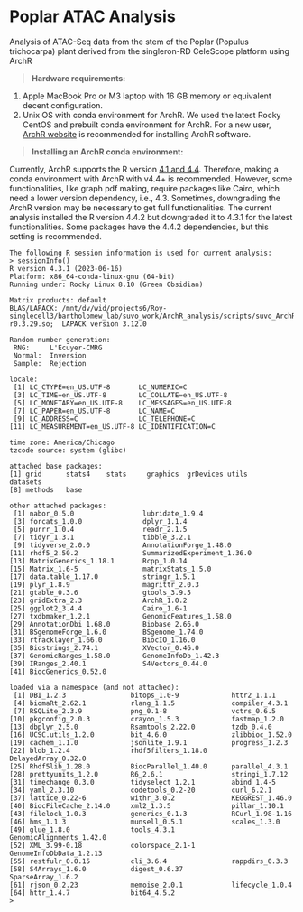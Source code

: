 # Poplar ATAC Analysis
Analysis of ATAC-Seq data from the stem of the Poplar (Populus trichocarpa) plant derived from the singleron-RD CeleScope platform using ArchR

> **Hardware requirements:**
1. Apple MacBook Pro or M3 laptop with 16 GB memory or equivalent decent configuration.
2. Unix OS with conda environment for ArchR. We used the latest Rocky CentOS and prebuilt conda environment for ArchR. For a new user, [ArchR website](https://www.archrproject.com/) is recommended for installing ArchR software.

> **Installing an ArchR conda environment:**

Currently, ArchR supports the R version [4.1 and 4.4](https://github.com/GreenleafLab/ArchR). Therefore, making a conda environment with ArchR with v4.4+ is recommended. However, some functionalities, like graph pdf making, require packages like Cairo, which need a lower version dependency, i.e., 4.3. Sometimes, downgrading the ArchR version may be necessary to get full functionalities. The current analysis installed the R version 4.4.2 but downgraded it to 4.3.1 for the latest functionalities. Some packages have the 4.4.2 dependencies, but this setting is recommended.
```
The following R session information is used for current analysis:
> sessionInfo()
R version 4.3.1 (2023-06-16)
Platform: x86_64-conda-linux-gnu (64-bit)
Running under: Rocky Linux 8.10 (Green Obsidian)

Matrix products: default
BLAS/LAPACK: /mnt/dv/wid/projects6/Roy-singlecell3/bartholomew_lab/suvo_work/ArchR_analysis/scripts/suvo_ArchR/lib/libopenblasp-r0.3.29.so;  LAPACK version 3.12.0

Random number generation:
 RNG:     L'Ecuyer-CMRG 
 Normal:  Inversion 
 Sample:  Rejection 
 
locale:
 [1] LC_CTYPE=en_US.UTF-8       LC_NUMERIC=C              
 [3] LC_TIME=en_US.UTF-8        LC_COLLATE=en_US.UTF-8    
 [5] LC_MONETARY=en_US.UTF-8    LC_MESSAGES=en_US.UTF-8   
 [7] LC_PAPER=en_US.UTF-8       LC_NAME=C                 
 [9] LC_ADDRESS=C               LC_TELEPHONE=C            
[11] LC_MEASUREMENT=en_US.UTF-8 LC_IDENTIFICATION=C       

time zone: America/Chicago
tzcode source: system (glibc)

attached base packages:
[1] grid      stats4    stats     graphics  grDevices utils     datasets 
[8] methods   base     

other attached packages:
 [1] nabor_0.5.0                 lubridate_1.9.4            
 [3] forcats_1.0.0               dplyr_1.1.4                
 [5] purrr_1.0.4                 readr_2.1.5                
 [7] tidyr_1.3.1                 tibble_3.2.1               
 [9] tidyverse_2.0.0             AnnotationForge_1.48.0     
[11] rhdf5_2.50.2                SummarizedExperiment_1.36.0
[13] MatrixGenerics_1.18.1       Rcpp_1.0.14                
[15] Matrix_1.6-5                matrixStats_1.5.0          
[17] data.table_1.17.0           stringr_1.5.1              
[19] plyr_1.8.9                  magrittr_2.0.3             
[21] gtable_0.3.6                gtools_3.9.5               
[23] gridExtra_2.3               ArchR_1.0.2                
[25] ggplot2_3.4.4               Cairo_1.6-1                
[27] txdbmaker_1.2.1             GenomicFeatures_1.58.0     
[29] AnnotationDbi_1.68.0        Biobase_2.66.0             
[31] BSgenomeForge_1.6.0         BSgenome_1.74.0            
[33] rtracklayer_1.66.0          BiocIO_1.16.0              
[35] Biostrings_2.74.1           XVector_0.46.0             
[37] GenomicRanges_1.58.0        GenomeInfoDb_1.42.3        
[39] IRanges_2.40.1              S4Vectors_0.44.0           
[41] BiocGenerics_0.52.0        

loaded via a namespace (and not attached):
 [1] DBI_1.2.3                bitops_1.0-9             httr2_1.1.1             
 [4] biomaRt_2.62.1           rlang_1.1.5              compiler_4.3.1          
 [7] RSQLite_2.3.9            png_0.1-8                vctrs_0.6.5             
[10] pkgconfig_2.0.3          crayon_1.5.3             fastmap_1.2.0           
[13] dbplyr_2.5.0             Rsamtools_2.22.0         tzdb_0.4.0              
[16] UCSC.utils_1.2.0         bit_4.6.0                zlibbioc_1.52.0         
[19] cachem_1.1.0             jsonlite_1.9.1           progress_1.2.3          
[22] blob_1.2.4               rhdf5filters_1.18.0      DelayedArray_0.32.0     
[25] Rhdf5lib_1.28.0          BiocParallel_1.40.0      parallel_4.3.1          
[28] prettyunits_1.2.0        R6_2.6.1                 stringi_1.7.12          
[31] timechange_0.3.0         tidyselect_1.2.1         abind_1.4-5             
[34] yaml_2.3.10              codetools_0.2-20         curl_6.2.1              
[37] lattice_0.22-6           withr_3.0.2              KEGGREST_1.46.0         
[40] BiocFileCache_2.14.0     xml2_1.3.5               pillar_1.10.1           
[43] filelock_1.0.3           generics_0.1.3           RCurl_1.98-1.16         
[46] hms_1.1.3                munsell_0.5.1            scales_1.3.0            
[49] glue_1.8.0               tools_4.3.1              GenomicAlignments_1.42.0
[52] XML_3.99-0.18            colorspace_2.1-1         GenomeInfoDbData_1.2.13 
[55] restfulr_0.0.15          cli_3.6.4                rappdirs_0.3.3          
[58] S4Arrays_1.6.0           digest_0.6.37            SparseArray_1.6.2       
[61] rjson_0.2.23             memoise_2.0.1            lifecycle_1.0.4         
[64] httr_1.4.7               bit64_4.5.2             
> 
```




> 
